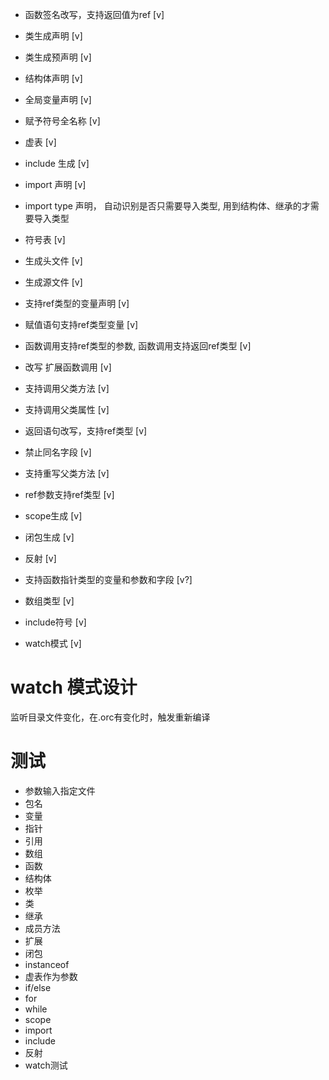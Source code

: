 
* 函数签名改写，支持返回值为ref [v]
* 类生成声明 [v]
* 类生成预声明 [v]
* 结构体声明 [v]
* 全局变量声明 [v]
* 赋予符号全名称 [v]
* 虚表 [v]
* include 生成 [v]
* import 声明 [v]
* import type 声明， 自动识别是否只需要导入类型, 用到结构体、继承的才需要导入类型
* 符号表 [v]

* 生成头文件 [v]
* 生成源文件 [v]

* 支持ref类型的变量声明 [v]
* 赋值语句支持ref类型变量 [v]
* 函数调用支持ref类型的参数, 函数调用支持返回ref类型 [v]
* 改写 扩展函数调用 [v]
* 支持调用父类方法 [v]
* 支持调用父类属性 [v]
* 返回语句改写，支持ref类型 [v]

* 禁止同名字段 [v]
* 支持重写父类方法  [v]
* ref参数支持ref类型 [v]

* scope生成 [v]
* 闭包生成 [v]
* 反射 [v]

* 支持函数指针类型的变量和参数和字段 [v?]
* 数组类型 [v]
* include符号 [v]

* watch模式 [v]

# watch 模式设计


监听目录文件变化，在.orc有变化时，触发重新编译

# 测试

* 参数输入指定文件
* 包名
* 变量
* 指针
* 引用
* 数组
* 函数
* 结构体
* 枚举
* 类
* 继承
* 成员方法
* 扩展
* 闭包
* instanceof
* 虚表作为参数
* if/else
* for
* while
* scope
* import
* include
* 反射
* watch测试